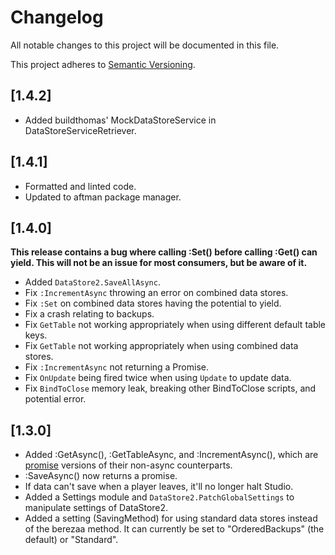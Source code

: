 # Changelog

All notable changes to this project will be documented in this file.

This project adheres to [Semantic Versioning](https://semver.org/spec/v2.0.0.html).

## [1.4.2]

-  Added buildthomas' MockDataStoreService in DataStoreServiceRetriever.

## [1.4.1]

-  Formatted and linted code.
-  Updated to aftman package manager.

## [1.4.0]

**This release contains a bug where calling :Set() before calling :Get() can yield. This will not be an issue for most consumers, but be aware of it.**

-  Added `DataStore2.SaveAllAsync`.
-  Fix `:IncrementAsync` throwing an error on combined data stores.
-  Fix `:Set` on combined data stores having the potential to yield.
-  Fix a crash relating to backups.
-  Fix `GetTable` not working appropriately when using different default table keys.
-  Fix `GetTable` not working appropriately when using combined data stores.
-  Fix `:IncrementAsync` not returning a Promise.
-  Fix `OnUpdate` being fired twice when using `Update` to update data.
-  Fix `BindToClose` memory leak, breaking other BindToClose scripts, and potential error.

## [1.3.0]

-  Added :GetAsync(), :GetTableAsync, and :IncrementAsync(), which are [promise](https://github.com/evaera/roblox-lua-promise) versions of their non-async counterparts.
-  :SaveAsync() now returns a promise.
-  If data can't save when a player leaves, it'll no longer halt Studio.
-  Added a Settings module and `DataStore2.PatchGlobalSettings` to manipulate settings of DataStore2.
-  Added a setting (SavingMethod) for using standard data stores instead of the berezaa method. It can currently be set to "OrderedBackups" (the default) or "Standard".
